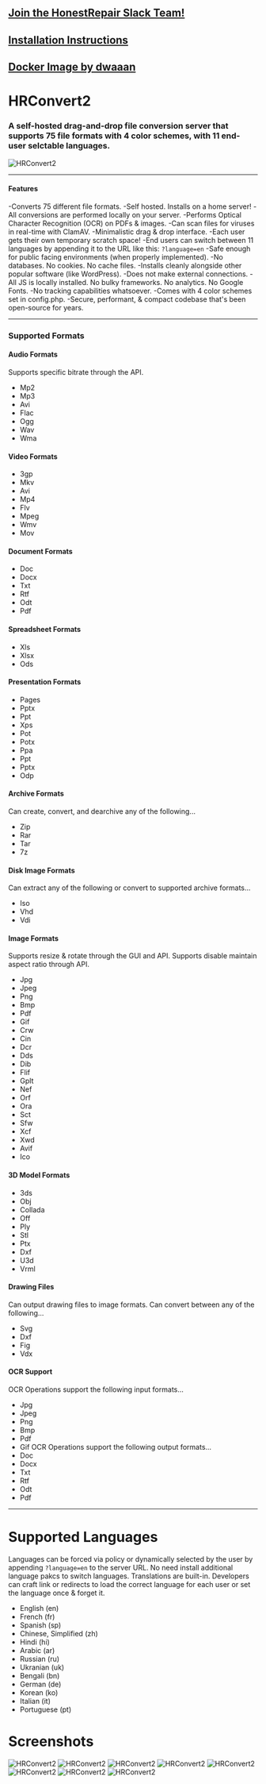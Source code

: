 [Join the HonestRepair Slack Team!](https://join.slack.com/t/honestrepair/shared_invite/zt-15jd9y01x-5tPNbaWwui4rJ~WsKqjZsg)
-----------------------------------------------
**[Installation Instructions](https://github.com/zelon88/HRConvert2/blob/master/How_To_Install_HRConvert2.txt)**
-----------------------------------------------
**[Docker Image by dwaaan](https://github.com/dwaaan/HRConvert2-Docker)**
-----------------------------------------------
# HRConvert2

### A self-hosted drag-and-drop file conversion server that supports 75 file formats with 4 color schemes, with 11 end-user selctable languages. 

![HRConvert2](https://github.com/zelon88/HRConvert2/blob/master/Screenshots/HRConvert2-1.png)

---
#### Features
-Converts 75 different file formats.
-Self hosted. Installs on a home server!
-All conversions are performed locally on your server.
-Performs Optical Character Recognition (OCR) on PDFs & images.
-Can scan files for viruses in real-time with ClamAV.
-Minimalistic drag & drop interface.
-Each user gets their own temporary scratch space!
-End users can switch between 11 languages by appending it to the URL like this: `?language=en`
-Safe enough for public facing environments (when properly implemented).
-No databases. No cookies. No cache files. 
-Installs cleanly alongside other popular software (like WordPress).
-Does not make external connections.
-All JS is locally installed. No bulky frameworks. No analytics. No Google Fonts.
-No tracking capabilities whatsoever.
-Comes with 4 color schemes set in config.php.
-Secure, performant, & compact codebase that's been open-source for years.

---
### Supported Formats
#### Audio Formats
Supports specific bitrate through the API.
- Mp2
- Mp3
- Avi
- Flac
- Ogg
- Wav
- Wma
#### Video Formats
- 3gp
- Mkv
- Avi
- Mp4
- Flv
- Mpeg
- Wmv
- Mov
#### Document Formats
- Doc
- Docx
- Txt
- Rtf
- Odt
- Pdf
#### Spreadsheet Formats
- Xls
- Xlsx
- Ods
#### Presentation Formats
- Pages
- Pptx
- Ppt
- Xps
- Pot
- Potx
- Ppa
- Ppt
- Pptx
- Odp
#### Archive Formats
Can create, convert, and dearchive any of the following...
- Zip
- Rar
- Tar
- 7z
#### Disk Image Formats
Can extract any of the following or convert to supported archive formats...
- Iso
- Vhd
- Vdi
#### Image Formats
Supports resize & rotate through the GUI and API.
Supports disable maintain aspect ratio through API.
- Jpg
- Jpeg
- Png
- Bmp
- Pdf
- Gif
- Crw
- Cin
- Dcr
- Dds
- Dib
- Flif
- Gplt
- Nef
- Orf
- Ora
- Sct
- Sfw
- Xcf
- Xwd
- Avif
- Ico
#### 3D Model Formats
- 3ds
- Obj
- Collada
- Off
- Ply
- Stl
- Ptx
- Dxf
- U3d
- Vrml
#### Drawing Files
Can output drawing files to image formats.
Can convert between any of the following...
- Svg
- Dxf
- Fig
- Vdx
#### OCR Support
OCR Operations support the following input formats...
- Jpg
- Jpeg
- Png
- Bmp
- Pdf
- Gif
OCR Operations support the following output formats...
- Doc
- Docx
- Txt
- Rtf
- Odt
- Pdf
---
# Supported Languages
Languages can be forced via policy or dynamically selected by the user by appending `?language=en` to the server URL.
No need install additional language pakcs to switch languages. Translations are built-in. 
Developers can craft link or redirects to load the correct language for each user or set the language once & forget it.
- English (en)
- French (fr)
- Spanish (sp)
- Chinese, Simplified (zh)
- Hindi (hi)
- Arabic (ar)
- Russian (ru)
- Ukranian (uk)
- Bengali (bn)
- German (de)
- Korean (ko)
- Italian (it)
- Portuguese (pt)

# Screenshots
![HRConvert2](https://github.com/zelon88/HRConvert2/blob/master/Screenshots/HRConvert2-2.png)
![HRConvert2](https://github.com/zelon88/HRConvert2/blob/master/Screenshots/HRConvert2-3.png)
![HRConvert2](https://github.com/zelon88/HRConvert2/blob/master/Screenshots/HRConvert2-4.png)
![HRConvert2](https://github.com/zelon88/HRConvert2/blob/master/Screenshots/HRConvert2-5.png)
![HRConvert2](https://github.com/zelon88/HRConvert2/blob/master/Screenshots/HRConvert2-6.png)
![HRConvert2](https://github.com/zelon88/HRConvert2/blob/master/Screenshots/HRConvert2-7.png)
![HRConvert2](https://github.com/zelon88/HRConvert2/blob/master/Screenshots/HRConvert2-8.png)
![HRConvert2](https://github.com/zelon88/HRConvert2/blob/master/Screenshots/HRConvert2-9.png)